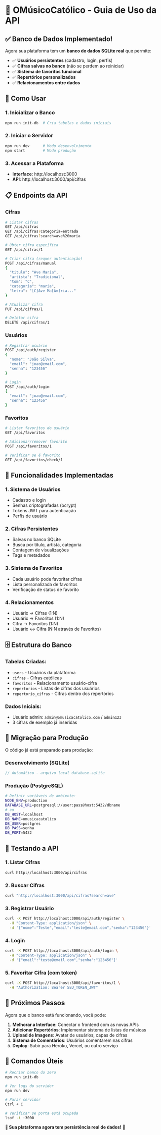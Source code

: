 # 🎵 OMúsicoCatólico - Guia de Uso da API

## ✅ **Banco de Dados Implementado!**

Agora sua plataforma tem um **banco de dados SQLite real** que permite:

- ✅ **Usuários persistentes** (cadastro, login, perfis)
- ✅ **Cifras salvas no banco** (não se perdem ao reiniciar)
- ✅ **Sistema de favoritos funcional**
- ✅ **Repertórios personalizados**
- ✅ **Relacionamentos entre dados**

## 🚀 **Como Usar**

### 1. **Inicializar o Banco**
```bash
npm run init-db  # Cria tabelas e dados iniciais
```

### 2. **Iniciar o Servidor**
```bash
npm run dev      # Modo desenvolvimento
npm start        # Modo produção
```

### 3. **Acessar a Plataforma**
- **Interface**: http://localhost:3000
- **API**: http://localhost:3000/api/cifras

## 📋 **Endpoints da API**

### **Cifras**
```bash
# Listar cifras
GET /api/cifras
GET /api/cifras?categoria=entrada
GET /api/cifras?search=ave%20maria

# Obter cifra específica
GET /api/cifras/1

# Criar cifra (requer autenticação)
POST /api/cifras/manual
{
  "titulo": "Ave Maria",
  "artista": "Tradicional",
  "tom": "C",
  "categoria": "maria",
  "letra": "[C]Ave Ma[Am]ria..."
}

# Atualizar cifra
PUT /api/cifras/1

# Deletar cifra
DELETE /api/cifras/1
```

### **Usuários**
```bash
# Registrar usuário
POST /api/auth/register
{
  "nome": "João Silva",
  "email": "joao@email.com",
  "senha": "123456"
}

# Login
POST /api/auth/login
{
  "email": "joao@email.com",
  "senha": "123456"
}
```

### **Favoritos**
```bash
# Listar favoritos do usuário
GET /api/favoritos

# Adicionar/remover favorito
POST /api/favoritos/1

# Verificar se é favorito
GET /api/favoritos/check/1
```

## 🎯 **Funcionalidades Implementadas**

### **1. Sistema de Usuários**
- Cadastro e login
- Senhas criptografadas (bcrypt)
- Tokens JWT para autenticação
- Perfis de usuário

### **2. Cifras Persistentes**
- Salvas no banco SQLite
- Busca por título, artista, categoria
- Contagem de visualizações
- Tags e metadados

### **3. Sistema de Favoritos**
- Cada usuário pode favoritar cifras
- Lista personalizada de favoritos
- Verificação de status de favorito

### **4. Relacionamentos**
- Usuário → Cifras (1:N)
- Usuário → Favoritos (1:N)
- Cifra → Favoritos (1:N)
- Usuário ↔ Cifra (N:N através de Favoritos)

## 🗄️ **Estrutura do Banco**

### **Tabelas Criadas:**
- `users` - Usuários da plataforma
- `cifras` - Cifras católicas
- `favoritos` - Relacionamento usuário-cifra
- `repertorios` - Listas de cifras dos usuários
- `repertorio_cifras` - Cifras dentro dos repertórios

### **Dados Iniciais:**
- Usuário admin: `admin@omusicacatolico.com` / `admin123`
- 3 cifras de exemplo já inseridas

## 🔄 **Migração para Produção**

O código já está preparado para produção:

### **Desenvolvimento (SQLite)**
```javascript
// Automático - arquivo local database.sqlite
```

### **Produção (PostgreSQL)**
```bash
# Definir variáveis de ambiente:
NODE_ENV=production
DATABASE_URL=postgresql://user:pass@host:5432/dbname
# ou
DB_HOST=localhost
DB_NAME=omusicacatolico
DB_USER=postgres
DB_PASS=senha
DB_PORT=5432
```

## 🧪 **Testando a API**

### **1. Listar Cifras**
```bash
curl http://localhost:3000/api/cifras
```

### **2. Buscar Cifras**
```bash
curl "http://localhost:3000/api/cifras?search=ave"
```

### **3. Registrar Usuário**
```bash
curl -X POST http://localhost:3000/api/auth/register \
  -H "Content-Type: application/json" \
  -d '{"nome":"Teste","email":"teste@email.com","senha":"123456"}'
```

### **4. Login**
```bash
curl -X POST http://localhost:3000/api/auth/login \
  -H "Content-Type: application/json" \
  -d '{"email":"teste@email.com","senha":"123456"}'
```

### **5. Favoritar Cifra (com token)**
```bash
curl -X POST http://localhost:3000/api/favoritos/1 \
  -H "Authorization: Bearer SEU_TOKEN_JWT"
```

## 🎉 **Próximos Passos**

Agora que o banco está funcionando, você pode:

1. **Melhorar a Interface**: Conectar o frontend com as novas APIs
2. **Adicionar Repertórios**: Implementar sistema de listas de músicas
3. **Upload de Imagens**: Avatar de usuários, capas de cifras
4. **Sistema de Comentários**: Usuários comentarem nas cifras
5. **Deploy**: Subir para Heroku, Vercel, ou outro serviço

## 🔧 **Comandos Úteis**

```bash
# Recriar banco do zero
npm run init-db

# Ver logs do servidor
npm run dev

# Parar servidor
Ctrl + C

# Verificar se porta está ocupada
lsof -i :3000
```

**🎵 Sua plataforma agora tem persistência real de dados!** 🎉 